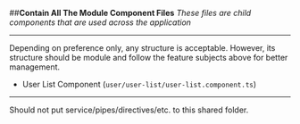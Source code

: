 ##**Contain All The Module Component Files**
_These files are child components that are used across the application_

---
Depending on preference only, any structure is acceptable. However, its structure should be module and follow the feature subjects above for better management.
- User List Component (`user/user-list/user-list.component.ts`)
---

Should not put service/pipes/directives/etc. to this shared folder.
